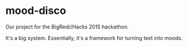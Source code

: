 # mood-disco
Our project for the BigRed//Hacks 2015 hackathon.

It's a big system. Essentially, it's a framework for turning text into moods.
